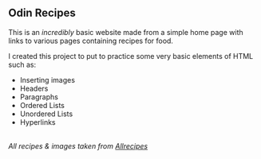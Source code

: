 Odin Recipes
------------

This is an *incredibly* basic website made from a simple home page with links to various pages containing recipes for food.

I created this project to put to practice some very basic elements of HTML such as: 

 - Inserting images
 - Headers
 - Paragraphs
 - Ordered Lists
 - Unordered Lists 
 - Hyperlinks
 
 <br>*All recipes & images taken from [Allrecipes](https://www.allrecipes.com/)*
